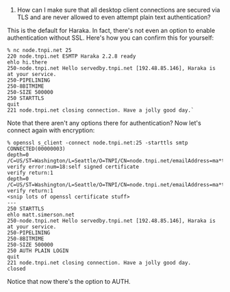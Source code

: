 1.  How can I make sure that all desktop client connections are secured via TLS and are never allowed to even attempt plain text authentication?

This is the default for Haraka. In fact, there's not even an option to enable authentication without SSL. Here's how you can confirm this for yourself:

    % nc node.tnpi.net 25
    220 node.tnpi.net ESMTP Haraka 2.2.8 ready
    ehlo hi.there
    250-node.tnpi.net Hello servedby.tnpi.net [192.48.85.146], Haraka is at your service.
    250-PIPELINING
    250-8BITMIME
    250-SIZE 500000
    250 STARTTLS
    quit
    221 node.tnpi.net closing connection. Have a jolly good day.`

Note that there aren't any options there for authentication?  Now let's connect again with encryption:

    % openssl s_client -connect node.tnpi.net:25 -starttls smtp
    CONNECTED(00000003)
    depth=0 /C=US/ST=Washington/L=Seattle/O=TNPI/CN=node.tnpi.net/emailAddress=ma*t@t*pi.n*t
    verify error:num=18:self signed certificate
    verify return:1
    depth=0 /C=US/ST=Washington/L=Seattle/O=TNPI/CN=node.tnpi.net/emailAddress=ma*t@t*pi.*et
    verify return:1
    <snip lots of openssl certificate stuff>
    ---
    250 STARTTLS
    ehlo matt.simerson.net
    250-node.tnpi.net Hello servedby.tnpi.net [192.48.85.146], Haraka is at your service.
    250-PIPELINING
    250-8BITMIME
    250-SIZE 500000
    250 AUTH PLAIN LOGIN
    quit
    221 node.tnpi.net closing connection. Have a jolly good day.
    closed

Notice that now there's the option to AUTH. 